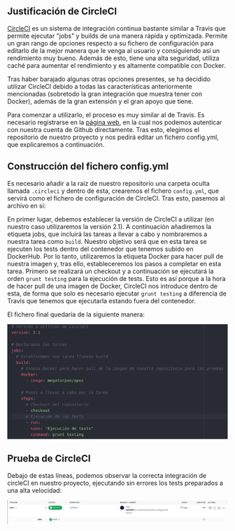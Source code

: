 ## Justificación de CircleCI

[CircleCI](https://circleci.com/product/) es un sistema de integración continua bastante similar a Travis que permite ejecutar "jobs" y builds de una manera rápida y optimizada. Permite un gran rango de opciones respecto a su fichero de configuración para editarlo de la mejor manera que le venga al usuario y consiguiendo así un rendimiento muy bueno. Además de esto, tiene una alta seguridad, utiliza caché para aumentar el rendimiento y es altamente compatible con Docker.

Tras haber barajado algunas otras opciones presentes, se ha decidido utilizar CircleCI debido a todas las características anteriormente mencionadas (sobretodo la gran integración que muestra tener con Docker), además de la gran extensión y el gran apoyo que tiene.

Para comenzar a utilizarlo, el proceso es muy similar al de Travis. Es necesario registrarse en la [página web](https://circleci.com/signup), en la cual nos podemos autenticar con nuestra cuenta de Github directamente. Tras esto, elegimos el repositorio de nuestro proyecto y nos pedirá editar un fichero config.yml, que explicaremos a continuación.

## Construcción del fichero config.yml

Es necesario añadir a la raíz de nuestro repositorio una carpeta oculta llamada `.circleci` y dentro de esta, crearemos el fichero `config.yml`, que servirá como el fichero de configuración de CircleCI. Tras esto, pasemos al archivo en sí:

En primer lugar, debemos establecer la versión de CircleCI a utilizar (en nuestro caso utilizaremos la versión 2.1).
A continuación añadiremos la etiqueta jobs, que incluirá las tareas a llevar a cabo y nombraremos a nuestra tarea como `build`. Nuestro objetivo será que en esta tarea se ejecuten los tests dentro del contenedor que tenemos subido en DockerHub. Por lo tanto, utilizaremos la etiqueta Docker para hacer pull de nuestra imagen y, tras ello, estableceremos los pasos a completar en esta tarea. Primero se realizará un checkout y a continuación se ejecutará la orden `grunt testing` para la ejecución de tests. Esto es así porque a la hora de hacer pull de una imagen de Docker, CircleCI nos introduce dentro de esta, de forma que solo es necesario ejecutar `grunt testing` a diferencia de Travis que tenemos que ejecutarla estando fuera del contenedor.

El fichero final quedaría de la siguiente manera:

![circleci_yml](https://github.com/Megatorpon/Apus/blob/main/docs/img/circleci_yml.png)

## Prueba de CircleCI

Debajo de estas líneas, podemos observar la correcta integración de circleCI en nuestro proyecto, ejecutando sin errores los tests preparados a una alta velocidad:

![circleci_prueba](https://github.com/Megatorpon/Apus/blob/main/docs/img/circleci_prueba.png)
